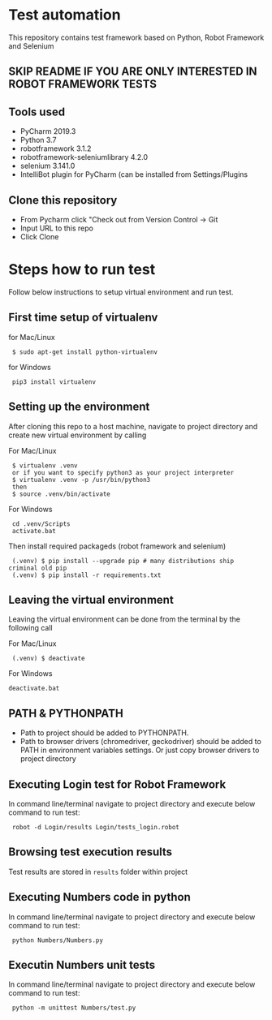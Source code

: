 # Test automation

This repository contains test framework based on Python, Robot Framework and Selenium




## SKIP README IF YOU ARE ONLY INTERESTED IN ROBOT FRAMEWORK TESTS




## Tools used

- PyCharm 2019.3
- Python 3.7
- robotframework	3.1.2
- robotframework-seleniumlibrary	4.2.0
- selenium	3.141.0
- IntelliBot plugin for PyCharm (can be installed from Settings/Plugins

## Clone this repository 

- From Pycharm click "Check out from Version Control -> Git
- Input URL to this repo
- Click Clone

# Steps how to run test
Follow below instructions to setup virtual environment and run test.

## First time setup of virtualenv

for Mac/Linux
~~~~
 $ sudo apt-get install python-virtualenv
~~~~
for Windows
~~~~
 pip3 install virtualenv
~~~~

## Setting up the environment

After cloning this repo to a host machine, navigate to project directory and create new virtual environment by calling

For Mac/Linux
~~~~
 $ virtualenv .venv
 or if you want to specify python3 as your project interpreter
 $ virtualenv .venv -p /usr/bin/python3
 then 
 $ source .venv/bin/activate
~~~~

For Windows
~~~~
 cd .venv/Scripts
 activate.bat
 ~~~~

Then install required packageds (robot framework and selenium)

~~~~
 (.venv) $ pip install --upgrade pip # many distributions ship criminal old pip
 (.venv) $ pip install -r requirements.txt
~~~~

## Leaving the virtual environment

Leaving the virtual environment can be done from the terminal by the following call

For Mac/Linux
~~~~
 (.venv) $ deactivate
~~~~

For Windows
~~~~
deactivate.bat
~~~~

## PATH & PYTHONPATH

- Path to project should be added to PYTHONPATH.
- Path to browser drivers (chromedriver, geckodriver) should be added to PATH in environment variables settings. Or just copy browser drivers to project directory

## Executing Login test for Robot Framework 

In command line/terminal navigate to project directory and execute below command to run test:
~~~~
 robot -d Login/results Login/tests_login.robot 
~~~~

## Browsing test execution results

Test results are stored in `results` folder within project

## Executing Numbers code in python

In command line/terminal navigate to project directory and execute below command to run test:
~~~~
 python Numbers/Numbers.py
~~~~

## Executin Numbers unit tests

In command line/terminal navigate to project directory and execute below command to run test:
~~~~
 python -m unittest Numbers/test.py
~~~~
